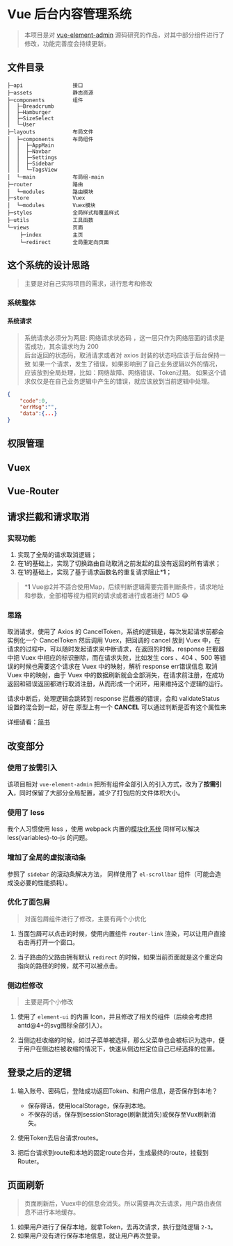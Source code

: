 # Vue 后台内容管理系统

> 本项目是对 [vue-element-admin](https://panjiachen.github.io/vue-element-admin-site/zh/) 源码研究的作品，对其中部分组件进行了修改，功能完善度会持续更新。

## 文件目录

``` tree
├─api                接口
├─assets             静态资源
├─components         组件
│  ├─Breadcrumb
│  ├─Hamburger
│  ├─SizeSelect
│  └─User
├─layouts            布局文件
│  ├─components      布局组件
│  │  ├─AppMain
│  │  ├─Navbar
│  │  ├─Settings
│  │  ├─Sidebar
│  │  └─TagsView
│  └─main            布局组-main
├─router             路由
│  └─modules         路由模块
├─store              Vuex
│  └─modules         Vuex模块
├─styles             全局样式和覆盖样式
├─utils              工具函数
└─views              页面
    ├─index          主页
    └─redirect       全局重定向页面
```

## 这个系统的设计思路

> 主要是对自己实际项目的需求，进行思考和修改

### 系统整体

#### 系统请求

>系统请求必须分为两层:
>网络请求状态码 ，这一层只作为网络层面的请求是否成功，其余请求均为 200  
>后台返回的状态码，取消请求或者对 axios 封装的状态吗应该于后台保持一致
>如果一个请求，发生了错误，如果影响到了自己业务逻辑以外的情况，应该放到全局处理，比如：网络故障、网络错误、Token过期。
>如果这个请求仅仅是在自己业务逻辑中产生的错误，就应该放到当前逻辑中处理。

```json
{
    "code":0,
    "errMsg":"",
    "data":{...}
}
```

## 权限管理

## Vuex

## Vue-Router

## 请求拦截和请求取消

### 实现功能

1. 实现了全局的请求取消逻辑；
2. 在1的基础上，实现了切换路由自动取消之前发起的且没有返回的所有请求；
3. 在1的基础上，实现了基于请求函数名的重复请求阻止***1**；

>***1** Vue@2并不适合使用Map，后续判断逻辑需要完善判断条件，请求地址和参数，全部相等视为相同的请求或者进行或者进行 MD5 😂

### 思路

取消请求，使用了 Axios 的 CancelToken，系统的逻辑是，每次发起请求前都会实例化一个 CancelToken 然后调用 Vuex，把回调的 cancel 放到 Vuex 中，在请求的过程中，可以随时发起请求来中断请求，在返回的时候，response 拦截器 中把 Vuex 中相应的标识删除，而在请求失败，比如发生 cors 、404 、500 等错误的时候也需要这个请求在 Vuex 中的映射，解析 response err错误信息 取消 Vuex 中的映射，由于 Vuex 中的数据刷新就会全部消失，在请求前注册，在成功返回和错误返回都进行取消注册，从而形成一个闭环，用来维持这个逻辑的运行。

请求中断后，处理逻辑会跳转到 response 拦截器的错误，会和 validateStatus 设置的混合到一起，好在 原型上有一个 __CANCEL__ 可以通过判断是否有这个属性来

详细请看：[简书](https://www.jianshu.com/p/88fbd1149fa1)

## 改变部分

### 使用了按需引入

该项目相对 `vue-element-admin` 把所有组件全部引入的引入方式，改为了**按需引入**，同时保留了大部分全局配置，减少了打包后的文件体积大小。

### 使用了 less

我个人习惯使用 less ，使用 webpack 内置的[模块化系统](https://webpack.docschina.org/concepts/modules) 同样可以解决 less(variables)-to-js 的问题。

### 增加了全局的虚拟滚动条

参照了 `sidebar` 的滚动条解决方法， 同样使用了 `el-scrollbar` 组件（可能会造成没必要的性能损耗）。

### 优化了面包屑

>对面包屑组件进行了修改，主要有两个小优化

1. 当面包屑可以点击的时候，使用内置组件 `router-link` 渲染，可以让用户直接右击再打开一个窗口。  

2. 当子路由的父路由拥有默认 `redirect` 的时候，如果当前页面就是这个重定向指向的路径的时候，就不可以被点击。

### 侧边栏修改

> 主要是两个小修改

1. 使用了 `element-ui` 的内置 Icon，并且修改了相关的组件（后续会考虑把antd@4+的svg图标全部引入）。

2. 当侧边栏收缩的时候，如过子菜单被选择，那么父菜单也会被标识为选中，便于用户在侧边栏被收缩的情况下，快速从侧边栏定位自己已经选择的位置。

## 登录之后的逻辑

1. 输入账号、密码后，登陆成功返回Token、和用户信息，是否保存到本地？
   + 保存得话，使用localStorage，保存到本地。
   + 不保存的话，保存到sessionStorage(刷新就消失)或保存至Vux刷新消失。
  
2. 使用Token去后台请求routes。
3. 把后台请求到route和本地的固定route合并，生成最终的route，挂载到Router。

## 页面刷新

> 页面刷新后，Vuex中的信息会消失。所以需要再次去请求，用户路由表信息不进行本地缓存。

1. 如果用户进行了保存本地，就拿Token，去再次请求，执行登陆逻辑 `2-3`。
2. 如果用户没有进行保存本地信息，就让用户再次登录。
